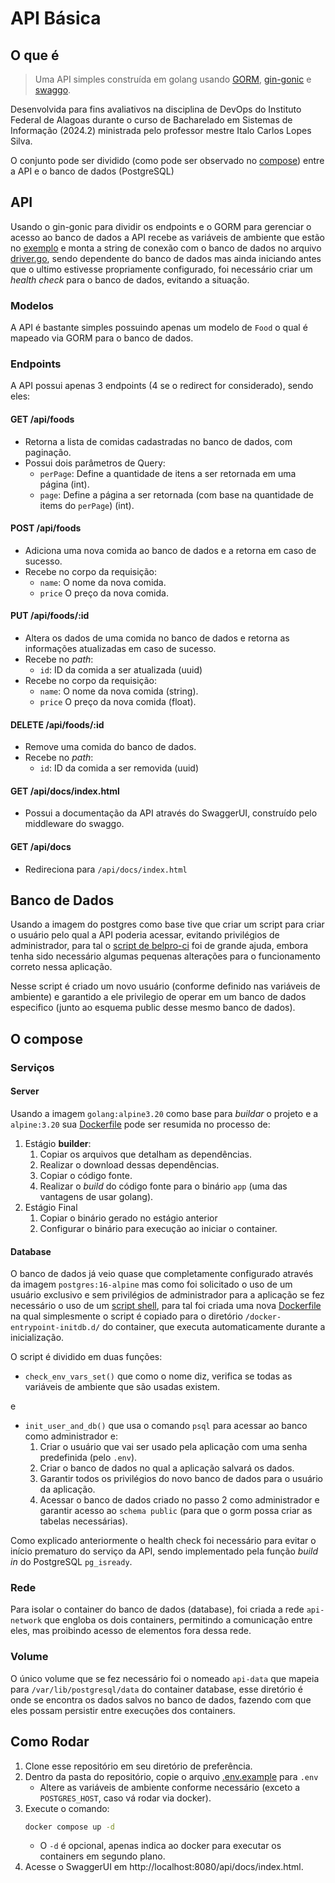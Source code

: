 # API Básica

## O que é

> Uma API simples construída em golang usando [GORM](https://gorm.io), [gin-gonic](https://gin-gonic.com) e [swaggo](https://github.com/swaggo/swag).

Desenvolvida para fins avaliativos na disciplina de DevOps do Instituto Federal de Alagoas durante o curso de Bacharelado em Sistemas de Informação (2024.2) ministrada pelo professor mestre Italo Carlos Lopes Silva.

O conjunto pode ser dividido (como pode ser observado no [compose](./compose.yml)) entre a API e o banco de dados (PostgreSQL)

## API

Usando o gin-gonic para dividir os endpoints e o GORM para gerenciar o acesso ao banco de dados a API recebe as variáveis de ambiente que estão no [exemplo](./.env.example) e monta a string de conexão com o banco de dados no arquivo [driver.go](./src/driver/driver.go), sendo dependente do banco de dados mas ainda iniciando antes que o ultimo estivesse propriamente configurado, foi necessário criar um _health check_ para o banco de dados, evitando a situação.

### Modelos

A API é bastante simples possuindo apenas um modelo de `Food` o qual é mapeado via GORM para o banco de dados.

### Endpoints

A API possui apenas 3 endpoints (4 se o redirect for considerado), sendo eles:

#### **GET** /api/foods

- Retorna a lista de comidas cadastradas no banco de dados, com paginação.
- Possui dois parâmetros de Query:
  - `perPage`: Define a quantidade de itens a ser retornada em uma página (int).
  - `page`: Define a página a ser retornada (com base na quantidade de items do `perPage`) (int).

#### **POST** /api/foods

- Adiciona uma nova comida ao banco de dados e a retorna em caso de sucesso.
- Recebe no corpo da requisição:
  - `name`: O nome da nova comida.
  - `price` O preço da nova comida.

#### **PUT** /api/foods/:id

- Altera os dados de uma comida no banco de dados e retorna as informações atualizadas em caso de sucesso.
- Recebe no _path_:
   - `id`: ID da comida a ser atualizada (uuid)
- Recebe no corpo da requisição:
  - `name`: O nome da nova comida (string).
  - `price` O preço da nova comida (float).

#### **DELETE** /api/foods/:id

- Remove uma comida do banco de dados.
- Recebe no _path_:
   - `id`: ID da comida a ser removida (uuid)

#### **GET** /api/docs/index.html

- Possui a documentação da API através do SwaggerUI, construído pelo middleware do swaggo.

#### **GET** /api/docs

- Redireciona para `/api/docs/index.html`

## Banco de Dados

Usando a imagem do postgres como base tive que criar um script para criar o usuário pelo qual a API poderia acessar, evitando privilégios de administrador, para tal o [script de belpro-ci](https://gist.github.com/beldpro-ci/bc8d1a48f6a012a1b494460aac84796a#file-01-filladb-sh) foi de grande ajuda, embora tenha sido necessário algumas pequenas alterações para o funcionamento correto nessa aplicação.

Nesse script é criado um novo usuário (conforme definido nas variáveis de ambiente) e garantido a ele privilegio de operar em um banco de dados especifico (junto ao esquema public desse mesmo banco de dados).

## O compose

### Serviços

#### Server

Usando a imagem `golang:alpine3.20` como base para _buildar_ o projeto e a `alpine:3.20` sua [Dockerfile](./docker/server/Dockerfile) pode ser resumida no processo de:

1. Estágio **builder**:
   1. Copiar os arquivos que detalham as dependências.
   2. Realizar o download dessas dependências.
   3. Copiar o código fonte.
   4. Realizar o _build_ do código fonte para o binário `app` (uma das vantagens de usar golang).
2. Estágio Final
   1. Copiar o binário gerado no estágio anterior
   2. Configurar o binário para execução ao iniciar o container.

#### Database

O banco de dados já veio quase que completamente configurado através da imagem `postgres:16-alpine` mas como foi solicitado o uso de um usuário exclusivo e sem privilégios de administrador para a aplicação se fez necessário o uso de um [script shell](./docker/database/001_init.sh), para tal foi criada uma nova [Dockerfile](./docker/database/Dockerfile) na qual simplesmente o script é copiado para o diretório `/docker-entrypoint-initdb.d/` do container, que executa automaticamente durante a inicialização.

O script é dividido em duas funções:

- `check_env_vars_set()` que como o nome diz, verifica se todas as variáveis de ambiente que são usadas existem.

e

- `init_user_and_db()` que usa o comando `psql` para acessar ao banco como administrador e:
  1. Criar o usuário que vai ser usado pela aplicação com uma senha predefinida (pelo `.env`).
  2. Criar o banco de dados no qual a aplicação salvará os dados.
  3. Garantir todos os privilégios do novo banco de dados para o usuário da aplicação.
  4. Acessar o banco de dados criado no passo 2 como administrador e garantir acesso ao `schema public` (para que o gorm possa criar as tabelas necessárias).

Como explicado anteriormente o health check foi necessário para evitar o início prematuro do serviço da API, sendo implementado pela função _build in_ do PostgreSQL `pg_isready`.

### Rede

Para isolar o container do banco de dados (database), foi criada a rede `api-network` que engloba os dois containers, permitindo a comunicação entre eles, mas proibindo acesso de elementos fora dessa rede.

### Volume

O único volume que se fez necessário foi o nomeado `api-data` que mapeia para `/var/lib/postgresql/data` do container database, esse diretório é onde se encontra os dados salvos no banco de dados, fazendo com que eles possam persistir entre execuções dos containers.

## Como Rodar

1. Clone esse repositório em seu diretório de preferência.
2. Dentro da pasta do repositório, copie o arquivo [.env.example](./.env.example) para `.env`
   - Altere as variáveis de ambiente conforme necessário (exceto a `POSTGRES_HOST`, caso vá rodar via docker).
3. Execute o comando:
   ```bash
   docker compose up -d
   ```
   - O `-d` é opcional, apenas indica ao docker para executar os containers em segundo plano.
4. Acesse o SwaggerUI em http://localhost:8080/api/docs/index.html.
